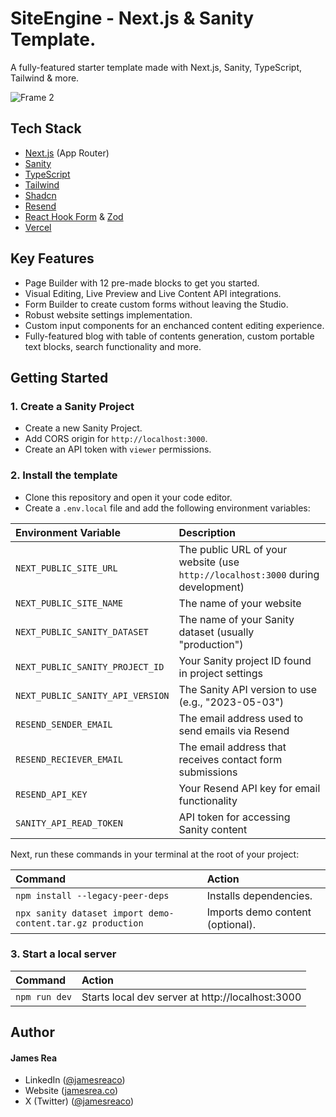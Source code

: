 # SiteEngine - Next.js & Sanity Template.

A fully-featured starter template made with Next.js, Sanity, TypeScript, Tailwind & more.

![Frame 2](https://github.com/user-attachments/assets/ef83c368-8954-4ed3-b370-7025c25e0d99)

## Tech Stack

* [Next.js](https://nextjs.org/) (App Router)
* [Sanity](https://sanity.io/)
* [TypeScript](https://www.typescriptlang.org/)
* [Tailwind](https://tailwindcss.com/)
* [Shadcn](https://ui.shadcn.com/)
* [Resend](https://resend.com/)
* [React Hook Form](https://react-hook-form.com/) & [Zod](https://zod.dev/)
* [Vercel](https://vercel.com/)

## Key Features

* Page Builder with 12 pre-made blocks to get you started.
* Visual Editing, Live Preview and Live Content API integrations.
* Form Builder to create custom forms without leaving the Studio.
* Robust website settings implementation.
* Custom input components for an enchanced content editing experience.
* Fully-featured blog with table of contents generation, custom portable text blocks, search functionality and more.

## Getting Started

### 1. Create a Sanity Project
* Create a new Sanity Project.
* Add CORS origin for `http://localhost:3000`.
* Create an API token with `viewer` permissions.

### 2. Install the template
* Clone this repository and open it your code editor.
* Create a `.env.local` file and add the following environment variables:
  
| Environment Variable | Description                                           |
| :------------------------ | :----------------------------------------------- |
| `NEXT_PUBLIC_SITE_URL`| The public URL of your website (use `http://localhost:3000` during development) |
| `NEXT_PUBLIC_SITE_NAME`| The name of your website |
| `NEXT_PUBLIC_SANITY_DATASET`| The name of your Sanity dataset (usually "production") |
| `NEXT_PUBLIC_SANITY_PROJECT_ID`| Your Sanity project ID found in project settings |
| `NEXT_PUBLIC_SANITY_API_VERSION`| The Sanity API version to use (e.g., "2023-05-03") |
| `RESEND_SENDER_EMAIL`| The email address used to send emails via Resend |
| `RESEND_RECIEVER_EMAIL`| The email address that receives contact form submissions |
| `RESEND_API_KEY`| Your Resend API key for email functionality |
| `SANITY_API_READ_TOKEN`| API token for accessing Sanity content |

Next, run these commands in your terminal at the root of your project:

| Command                   | Action                                           |
| :------------------------ | :----------------------------------------------- |
| `npm install --legacy-peer-deps`| Installs dependencies.|
| `npx sanity dataset import demo-content.tar.gz production`| Imports demo content (optional).|

### 3. Start a local server

| Command                   | Action                                           |
| :------------------------ | :----------------------------------------------- |
| `npm run dev`| Starts local dev server at http://localhost:3000
 

## Author

#### James Rea

- LinkedIn ([@jamesreaco](https://linkedin.com/in/jamesreaco))
- Website ([jamesrea.co](https://jamesrea.co))
- X (Twitter) ([@jamesreaco](https://x.com/jamesreaco))
